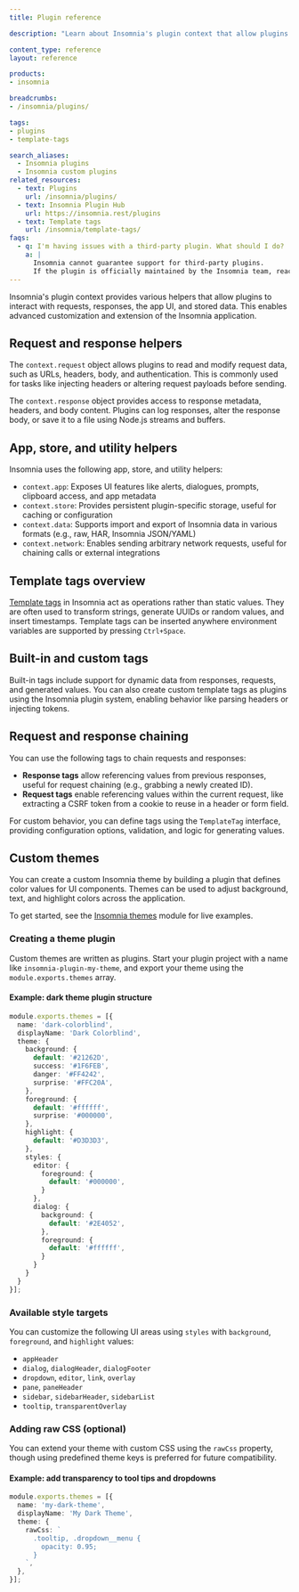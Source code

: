 ```yaml
---
title: Plugin reference

description: "Learn about Insomnia's plugin context that allow plugins to interact with requests, responses, the app UI, and stored data."

content_type: reference
layout: reference

products:
- insomnia

breadcrumbs:
- /insomnia/plugins/

tags:
- plugins
- template-tags

search_aliases:
  - Insomnia plugins
  - Insomnia custom plugins
related_resources:
  - text: Plugins
    url: /insomnia/plugins/
  - text: Insomnia Plugin Hub
    url: https://insomnia.rest/plugins
  - text: Template tags
    url: /insomnia/template-tags/
faqs:
  - q: I'm having issues with a third-party plugin. What should I do?
    a: |
      Insomnia cannot guarantee support for third-party plugins. 
      If the plugin is officially maintained by the Insomnia team, reach out to [our community](https://insomnia.rest/support).
---
```



Insomnia's plugin context provides various helpers that allow plugins to interact with requests, responses, the app UI, and stored data. This enables advanced customization and extension of the Insomnia application.

## Request and response helpers

The `context.request` object allows plugins to read and modify request data, such as URLs, headers, body, and authentication. This is commonly used for tasks like injecting headers or altering request payloads before sending.

The `context.response` object provides access to response metadata, headers, and body content. Plugins can log responses, alter the response body, or save it to a file using Node.js streams and buffers.

## App, store, and utility helpers

Insomnia uses the following app, store, and utility helpers:
- `context.app`: Exposes UI features like alerts, dialogues, prompts, clipboard access, and app metadata
- `context.store`: Provides persistent plugin-specific storage, useful for caching or configuration
- `context.data`: Supports import and export of Insomnia data in various formats (e.g., raw, HAR, Insomnia JSON/YAML)
- `context.network`: Enables sending arbitrary network requests, useful for chaining calls or external integrations

## Template tags overview

[Template tags](/insomnia/template-tags/) in Insomnia act as operations rather than static values. They are often used to transform strings, generate UUIDs or random values, and insert timestamps. Template tags can be inserted anywhere environment variables are supported by pressing `Ctrl+Space`.

## Built-in and custom tags

Built-in tags include support for dynamic data from responses, requests, and generated values. You can also create custom template tags as plugins using the Insomnia plugin system, enabling behavior like parsing headers or injecting tokens.

## Request and response chaining

You can use the following tags to chain requests and responses:
- **Response tags** allow referencing values from previous responses, useful for request chaining (e.g., grabbing a newly created ID).
- **Request tags** enable referencing values within the current request, like extracting a CSRF token from a cookie to reuse in a header or form field.

For custom behavior, you can define tags using the `TemplateTag` interface, providing configuration options, validation, and logic for generating values.

## Custom themes

You can create a custom Insomnia theme by building a plugin that defines color values for UI components. Themes can be used to adjust background, text, and highlight colors across the application.

To get started, see the [Insomnia themes](https://github.com/Kong/insomnia/tree/develop/packages/insomnia/src/plugins/themes) module for live examples.

### Creating a theme plugin

Custom themes are written as plugins. Start your plugin project with a name like `insomnia-plugin-my-theme`, and export your theme using the `module.exports.themes` array.

#### Example: dark theme plugin structure

```ts
module.exports.themes = [{
  name: 'dark-colorblind',
  displayName: 'Dark Colorblind',
  theme: {
    background: {
      default: '#21262D',
      success: '#1F6FEB',
      danger: '#FF4242',
      surprise: '#FFC20A',
    },
    foreground: {
      default: '#ffffff',
      surprise: '#000000',
    },
    highlight: {
      default: '#D3D3D3',
    },
    styles: {
      editor: {
        foreground: {
          default: '#000000',
        }
      },
      dialog: {
        background: {
          default: '#2E4052',
        },
        foreground: {
          default: '#ffffff',
        }
      }
    }
  }
}];
```

### Available style targets

You can customize the following UI areas using `styles` with `background`, `foreground`, and `highlight` values:

* `appHeader`
* `dialog`, `dialogHeader`, `dialogFooter`
* `dropdown`, `editor`, `link`, `overlay`
* `pane`, `paneHeader`
* `sidebar`, `sidebarHeader`, `sidebarList`
* `tooltip`, `transparentOverlay`

### Adding raw CSS (optional)

You can extend your theme with custom CSS using the `rawCss` property, though using predefined theme keys is preferred for future compatibility.

#### Example: add transparency to tool tips and dropdowns

```ts
module.exports.themes = [{
  name: 'my-dark-theme',
  displayName: 'My Dark Theme',
  theme: {
    rawCss: `
      .tooltip, .dropdown__menu {
        opacity: 0.95;
      }
    `,
  },
}];
```